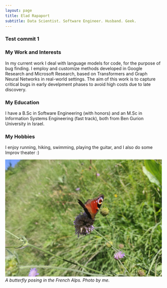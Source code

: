 ```yaml
---
layout: page
title: Elad Rapaport
subtitle: Data Scientist. Software Engineer. Husband. Geek.
---
```


### Test commit 1

### My Work and Interests
In my current work I deal with language models for code, for the purpose of bug finding. I employ and customize methods developed in Google Research and Microsoft Research, based on Transformers and Graph Neural Networks in real-world settings. The aim of this work is to capture critical bugs in early develpment phases to avoid high costs due to late discovery.

### My Education
I have a B.Sc in Software Engineering (with honors) and an M.Sc in Information Systems Engineering (fast track), both from Ben Gurion University in Israel.

### My Hobbies
I enjoy running, hiking, swimming, playing the guitar, and I also do some Improv theater :)

![Butterfly photo](/assets/img/butterfly.jpeg)
*A butterfly posing in the French Alps. Photo by me.*  
